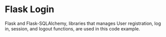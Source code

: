 # Flask Login
Flask and Flask-SQLAlchemy, libraries that manages User registration, log in, session, and logout functions, are used in this code example.
